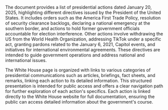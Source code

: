 The document provides a list of presidential actions dated January 20, 2025, highlighting different directives issued by the President of the United States. It includes orders such as the America First Trade Policy, resolution of security clearance backlogs, declaring a national emergency at the southern border, and actions to hold former government officials accountable for election interference. Other actions involve withdrawing the US from the World Health Organization, addressing TikTok under a specific act, granting pardons related to the January 6, 2021, Capitol events, and initiatives for international environmental agreements. These directives are intended to guide government operations and address national and international issues. 

The White House page is organized with links to various categories of presidential communications such as articles, briefings, fact sheets, and remarks, linking each action to its detailed information. This structured presentation is intended for public access and offers a clear navigation path for further exploration of each action's specifics. Each action is linked directly to the White House website for full documentation, ensuring the public can access detailed information about the government's course.